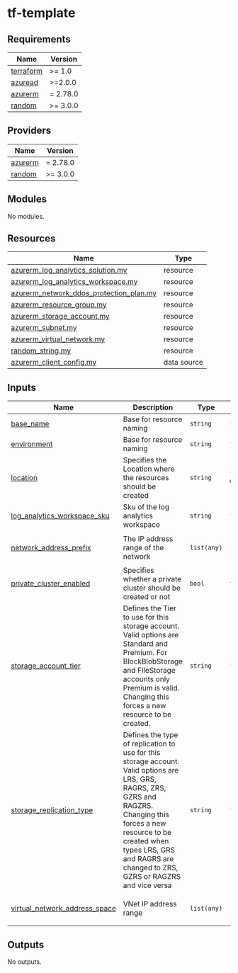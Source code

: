 # tf-template

<!--- BEGIN_TF_DOCS --->
## Requirements

| Name | Version |
|------|---------|
| <a name="requirement_terraform"></a> [terraform](#requirement\_terraform) | >= 1.0 |
| <a name="requirement_azuread"></a> [azuread](#requirement\_azuread) | >=2.0.0 |
| <a name="requirement_azurerm"></a> [azurerm](#requirement\_azurerm) | = 2.78.0 |
| <a name="requirement_random"></a> [random](#requirement\_random) | >= 3.0.0 |

## Providers

| Name | Version |
|------|---------|
| <a name="provider_azurerm"></a> [azurerm](#provider\_azurerm) | = 2.78.0 |
| <a name="provider_random"></a> [random](#provider\_random) | >= 3.0.0 |

## Modules

No modules.

## Resources

| Name | Type |
|------|------|
| [azurerm_log_analytics_solution.my](https://registry.terraform.io/providers/hashicorp/azurerm/2.78.0/docs/resources/log_analytics_solution) | resource |
| [azurerm_log_analytics_workspace.my](https://registry.terraform.io/providers/hashicorp/azurerm/2.78.0/docs/resources/log_analytics_workspace) | resource |
| [azurerm_network_ddos_protection_plan.my](https://registry.terraform.io/providers/hashicorp/azurerm/2.78.0/docs/resources/network_ddos_protection_plan) | resource |
| [azurerm_resource_group.my](https://registry.terraform.io/providers/hashicorp/azurerm/2.78.0/docs/resources/resource_group) | resource |
| [azurerm_storage_account.my](https://registry.terraform.io/providers/hashicorp/azurerm/2.78.0/docs/resources/storage_account) | resource |
| [azurerm_subnet.my](https://registry.terraform.io/providers/hashicorp/azurerm/2.78.0/docs/resources/subnet) | resource |
| [azurerm_virtual_network.my](https://registry.terraform.io/providers/hashicorp/azurerm/2.78.0/docs/resources/virtual_network) | resource |
| [random_string.my](https://registry.terraform.io/providers/hashicorp/random/latest/docs/resources/string) | resource |
| [azurerm_client_config.my](https://registry.terraform.io/providers/hashicorp/azurerm/2.78.0/docs/data-sources/client_config) | data source |

## Inputs

| Name | Description | Type | Default | Required |
|------|-------------|------|---------|:--------:|
| <a name="input_base_name"></a> [base\_name](#input\_base\_name) | Base for resource naming | `string` | `"tfpg"` | no |
| <a name="input_environment"></a> [environment](#input\_environment) | Base for resource naming | `string` | `"test"` | no |
| <a name="input_location"></a> [location](#input\_location) | Specifies the Location where the resources should be created | `string` | `"Canada Central"` | no |
| <a name="input_log_analytics_workspace_sku"></a> [log\_analytics\_workspace\_sku](#input\_log\_analytics\_workspace\_sku) | Sku of the log analytics workspace | `string` | `"PerGB2018"` | no |
| <a name="input_network_address_prefix"></a> [network\_address\_prefix](#input\_network\_address\_prefix) | The IP address range of the network | `list(any)` | <pre>[<br>  "10.1.0.0/24"<br>]</pre> | no |
| <a name="input_private_cluster_enabled"></a> [private\_cluster\_enabled](#input\_private\_cluster\_enabled) | Specifies whether a private cluster should be created or not | `bool` | `false` | no |
| <a name="input_storage_account_tier"></a> [storage\_account\_tier](#input\_storage\_account\_tier) | Defines the Tier to use for this storage account. Valid options are Standard and Premium. For BlockBlobStorage and FileStorage accounts only Premium is valid. Changing this forces a new resource to be created. | `string` | `"Standard"` | no |
| <a name="input_storage_replication_type"></a> [storage\_replication\_type](#input\_storage\_replication\_type) | Defines the type of replication to use for this storage account. Valid options are LRS, GRS, RAGRS, ZRS, GZRS and RAGZRS. Changing this forces a new resource to be created when types LRS, GRS and RAGRS are changed to ZRS, GZRS or RAGZRS and vice versa | `string` | `"RAGRS"` | no |
| <a name="input_virtual_network_address_space"></a> [virtual\_network\_address\_space](#input\_virtual\_network\_address\_space) | VNet IP address range | `list(any)` | <pre>[<br>  "10.1.0.0/16"<br>]</pre> | no |

## Outputs

No outputs.

<!--- END_TF_DOCS --->

